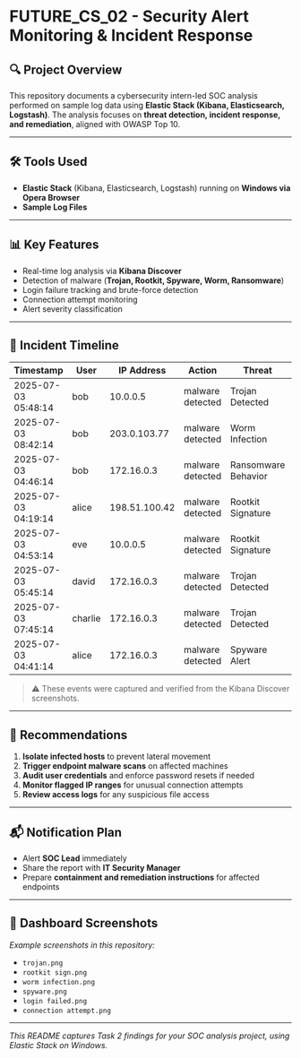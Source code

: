 # FUTURE_CS_02 - Security Alert Monitoring & Incident Response

## 🔍 Project Overview
This repository documents a cybersecurity intern-led SOC analysis performed on sample log data using **Elastic Stack (Kibana, Elasticsearch, Logstash)**. The analysis focuses on **threat detection, incident response, and remediation**, aligned with OWASP Top 10.

---

## 🛠️ Tools Used
- **Elastic Stack** (Kibana, Elasticsearch, Logstash) running on **Windows via Opera Browser**  
- **Sample Log Files**  

---

## 📊 Key Features
- Real-time log analysis via **Kibana Discover**  
- Detection of malware (**Trojan, Rootkit, Spyware, Worm, Ransomware**)  
- Login failure tracking and brute-force detection  
- Connection attempt monitoring  
- Alert severity classification  

---

## 📅 Incident Timeline

| Timestamp       | User    | IP Address     | Action           | Threat                  | Severity |
|-----------------|---------|---------------|-----------------|------------------------|----------|
| 2025-07-03 05:48:14 | bob     | 10.0.0.5      | malware detected | Trojan Detected         | High     |
| 2025-07-03 08:42:14 | bob     | 203.0.103.77  | malware detected | Worm Infection          | High     |
| 2025-07-03 04:46:14 | bob     | 172.16.0.3    | malware detected | Ransomware Behavior     | High     |
| 2025-07-03 04:19:14 | alice   | 198.51.100.42 | malware detected | Rootkit Signature       | High     |
| 2025-07-03 04:53:14 | eve     | 10.0.0.5      | malware detected | Rootkit Signature       | High     |
| 2025-07-03 05:45:14 | david   | 172.16.0.3    | malware detected | Trojan Detected         | High     |
| 2025-07-03 07:45:14 | charlie | 172.16.0.3    | malware detected | Trojan Detected         | High     |
| 2025-07-03 04:41:14 | alice   | 172.16.0.3    | malware detected | Spyware Alert           | Medium   |

> ⚠️ These events were captured and verified from the Kibana Discover screenshots.

---

## 🧠 Recommendations
1. **Isolate infected hosts** to prevent lateral movement  
2. **Trigger endpoint malware scans** on affected machines  
3. **Audit user credentials** and enforce password resets if needed  
4. **Monitor flagged IP ranges** for unusual connection attempts  
5. **Review access logs** for any suspicious file access  

---

## 📬 Notification Plan
- Alert **SOC Lead** immediately  
- Share the report with **IT Security Manager**  
- Prepare **containment and remediation instructions** for affected endpoints  

---

## 📸 Dashboard Screenshots

*Example screenshots in this repository:*  
- `trojan.png`  
- `rootkit sign.png`  
- `worm infection.png`  
- `spyware.png`  
- `login failed.png`  
- `connection attempt.png`  

---

*This README captures Task 2 findings for your SOC analysis project, using Elastic Stack on Windows.*
